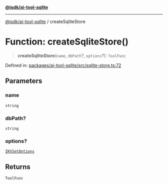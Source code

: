 [**@isdk/ai-tool-sqlite**](../README.md)

***

[@isdk/ai-tool-sqlite](../globals.md) / createSqliteStore

# Function: createSqliteStore()

> **createSqliteStore**(`name`, `dbPath`?, `options`?): `ToolFunc`

Defined in: [packages/ai-tool-sqlite/src/sqlite-store.ts:72](https://github.com/isdk/ai-tool-sqlite.js/blob/845862c47602d22555d85e9da1cf6d3511d18a9b/src/sqlite-store.ts#L72)

## Parameters

### name

`string`

### dbPath?

`string`

### options?

[`IKVSetOptions`](../interfaces/IKVSetOptions.md)

## Returns

`ToolFunc`
